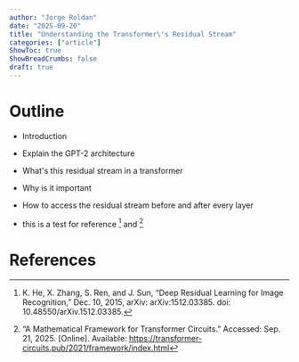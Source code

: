 ```yaml
---
author: "Jorge Roldan"
date: "2025-09-20"
title: "Understanding the Transformer\'s Residual Stream"
categories: ["article"]
ShowToc: true
ShowBreadCrumbs: false
draft: true
---
```


# Outline
- Introduction
- Explain the GPT-2 architecture
- What's this residual stream in a transformer 
- Why is it important
- How to access the residual stream before and after every layer

- this is a test for reference [^deep_residual] and [^a_math_framework_for_transformers]


# References
[^deep_residual]: K. He, X. Zhang, S. Ren, and J. Sun, “Deep Residual Learning for Image Recognition,” Dec. 10, 2015, arXiv: arXiv:1512.03385. doi: 10.48550/arXiv.1512.03385.
[^a_math_framework_for_transformers]: “A Mathematical Framework for Transformer Circuits.” Accessed: Sep. 21, 2025. [Online]. Available: https://transformer-circuits.pub/2021/framework/index.html
